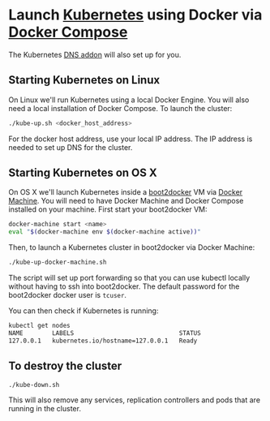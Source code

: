 # Launch [Kubernetes](http://kubernetes.io) using Docker via [Docker Compose](https://www.docker.com/docker-compose)

The Kubernetes [DNS addon](https://github.com/kubernetes/kubernetes/tree/master/cluster/addons/dns) will also set up for you.

## Starting Kubernetes on Linux

On Linux we'll run Kubernetes using a local Docker Engine. You will also need a local installation of Docker Compose. To launch the cluster:

```sh
./kube-up.sh <docker_host_address>
```

For the docker host address, use your local IP address. The IP address is needed to set up DNS for the cluster.

## Starting Kubernetes on OS X

On OS X we'll launch Kubernetes inside a [boot2docker](http://boot2docker.io) VM via [Docker Machine](https://docs.docker.com/machine/). You will need to have Docker Machine and Docker Compose installed on your machine. First start your boot2docker VM:

```sh
docker-machine start <name>
eval "$(docker-machine env $(docker-machine active))"
```

Then, to launch a Kubernetes cluster in boot2docker via Docker Machine:

```sh
./kube-up-docker-machine.sh
```

The script will set up port forwarding so that you can use kubectl locally without having to ssh into boot2docker. The default password for the boot2docker docker user is `tcuser`.

You can then check if Kubernetes is running:

```sh
kubectl get nodes
NAME        LABELS                             STATUS
127.0.0.1   kubernetes.io/hostname=127.0.0.1   Ready
```

## To destroy the cluster

```sh
./kube-down.sh
```

This will also remove any services, replication controllers and pods that are running in the cluster.

